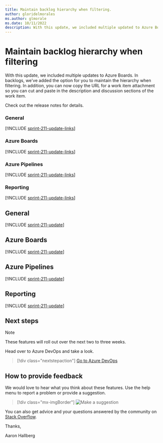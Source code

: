 ```yaml
---
title: Maintain backlog hierarchy when filtering.
author: gloridelmorales
ms.author: glmorale
ms.date: 10/11/2022
description: With this update, we included multiple updated to Azure Boards.
---
```

# Maintain backlog hierarchy when filtering

With this update, we included multiple updates to Azure Boards. In backlogs, we've added the option for you to maintain the hierarchy when filtering. In addition, you can now copy the URL for a work item attachment so you can cut and paste in the description and discussion sections of the work item. 

Check out the release notes for details.

### General

[!INCLUDE [sprint-211-update-links](includes/general/sprint-211-update-links.md)]

### Azure Boards

[!INCLUDE [sprint-211-update-links](includes/boards/sprint-211-update-links.md)]

### Azure Pipelines

[!INCLUDE [sprint-211-update-links](includes/pipelines/sprint-211-update-links.md)]

### Reporting

[!INCLUDE [sprint-211-update-links](includes/reporting/sprint-211-update-links.md)]


## General

[!INCLUDE [sprint-211-update](includes/general/sprint-211-update.md)]

## Azure Boards

[!INCLUDE [sprint-211-update](includes/boards/sprint-211-update.md)]

## Azure Pipelines

[!INCLUDE [sprint-211-update](includes/pipelines/sprint-211-update.md)]

## Reporting

[!INCLUDE [sprint-211-update](includes/reporting/sprint-211-update.md)]


## Next steps

> [!NOTE]
> These features will roll out over the next two to three weeks.

Head over to Azure DevOps and take a look.

> [!div class="nextstepaction"] 
> [Go to Azure DevOps](https://go.microsoft.com/fwlink/?LinkId=307137&campaign=o~msft~docs~product-vsts~release-notes)

## How to provide feedback

We would love to hear what you think about these features. Use the help menu to report a problem or provide a suggestion.

> [!div class="mx-imgBorder"] 
> ![Make a suggestion](../media/make-a-suggestion.png)

You can also get advice and your questions answered by the community on [Stack Overflow](https://stackoverflow.com/questions/tagged/azure-devops).

Thanks,

Aaron Hallberg